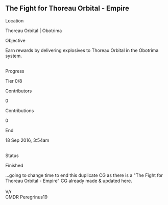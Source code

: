 ## The Fight for Thoreau Orbital - Empire

Location

Thoreau Orbital \| Obotrima

Objective

Earn rewards by delivering explosives to Thoreau Orbital in the Obotrima
system.

\
Progress

Tier 0/8

Contributors

0

Contributions

0

End

18 Sep 2016, 3:54am

\
Status

Finished

...going to change time to end this duplicate CG as there is a \"The
Fight for Thoreau Orbital - Empire\" CG already made & updated here.\
\
V/r\
CMDR Peregrinus19

